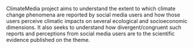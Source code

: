 ClimateMedia project aims to understand the extent to which climate change phenomena are reported by social media users and how those users perceive climatic impacts on several ecological and socioeconomic dimensions. It also seeks to understand how divergent/congruent such reports and perceptions from social media users are to the scientific evidence published on the theme.
